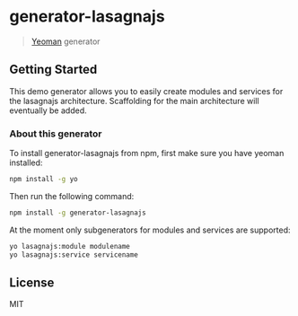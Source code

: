 # generator-lasagnajs

> [Yeoman](http://yeoman.io) generator

## Getting Started

This demo generator allows you to easily create modules and services for the lasagnajs architecture. Scaffolding for the main architecture will eventually be added.

### About this generator

To install generator-lasagnajs from npm, first make sure you have yeoman installed:

```bash
npm install -g yo
```

Then run the following command:

```bash
npm install -g generator-lasagnajs
```

At the moment only subgenerators for modules and services are supported:
 
```bash
yo lasagnajs:module modulename
yo lasagnajs:service servicename
```

## License

MIT